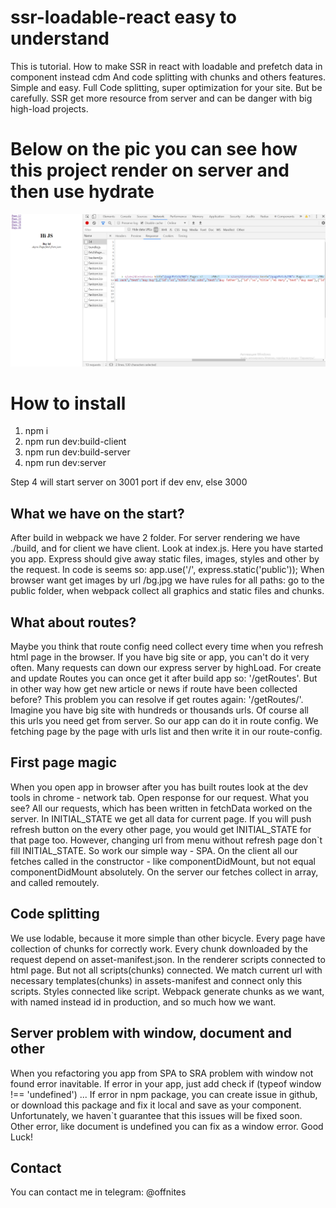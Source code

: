 # ssr-loadable-react easy to understand
This is tutorial. How to make SSR in react with loadable and prefetch data in component instead cdm
And code splitting with chunks and others features. Simple and easy. Full Code splitting, super optimization
for your site. But be carefully. SSR get more resource from server and can be danger with big high-load projects.

# Below on the pic you can see how this project render on server and then use hydrate

![Alt text](ex.png "Optional Title")

# How to install
1. npm i
2. npm run dev:build-client
3. npm run dev:build-server
4. npm run dev:server

Step 4 will start server on 3001 port if dev env, else 3000

## What we have on the start?
After build in webpack we have 2 folder. For server rendering we have ./build, and for client we have client.
Look at index.js. Here you have started you app. Express should give away static files, images, styles and other by the request.
In code is seems so: app.use('/', express.static('public')); When browser want get images by url /bg.jpg we have rules for all
paths: go to the public folder, when webpack collect all graphics and static files and chunks. 

## What about routes?
Maybe you think that route config need collect every time when you refresh html page in the browser. If you have big
site or app, you can't do it very often. Many requests can down our express server by highLoad. For create and update 
Routes you can once get it after build app so: '/getRoutes'. But in other way how get new
article or news if route have been collected before? This problem you can resolve if get routes again: '/getRoutes/'.
Imagine you have big site with hundreds or thousands urls. Of course all this urls you need get from server. So our app
can do it in route config. We fetching page by the page with urls list and then write it in our route-config. 

## First page magic
When you open app in browser after you has built routes look at the dev tools in chrome - network tab. Open response for our request.
What you see? All our requests, which has been written in fetchData worked on the server. In INITIAL_STATE we get all data for 
current page. If you will push refresh button on the every other page, you would get INITIAL_STATE for that page too. 
However, changing url from menu without refresh page don`t fill INITIAL_STATE. So work our simple way - SPA. On the client 
all our fetches called in the constructor - like componentDidMount, but not equal componentDidMount absolutely. On the 
server our fetches collect in array, and called remoutely.

## Code splitting
We use lodable, because it more simple than other bicycle. Every page have collection of chunks for correctly work. Every
chunk downloaded by the request depend on asset-manifest.json. In the renderer scripts connected to html page. But not all
scripts(chunks) connected. We match current url with necessary templates(chunks) in assets-manifest and connect only this scripts.
Styles connected like script. Webpack generate chunks as we want, with named instead id in production, and so much how we want.

## Server problem with window, document and other
When you refactoring you app from SPA to SRA problem with window not found error inavitable. If error in your app, just add check
if (typeof window !== 'undefined') ... If error in npm package, you can create issue in github, or download this package
and fix it local and save as your component. Unfortunately, we haven`t guarantee that this issues will be fixed soon.
Other error, like document is undefined you can fix as a window error. Good Luck! 

## Contact
You can contact me in telegram: @offnites

